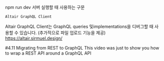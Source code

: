 npm run dev
서버 실행할 때 사용하는 구문

    Altair GraphQL Client

Altair GraphQL Client는 GraphQL queries 및implementations을 디버그할 때 사용할 수 있습니다. (추가적으로 파일 업로드 기능을 제공)
https://altair.sirmuel.design/

#4.11 Migrating from REST to GraphQL
This video was just to show you how to wrap a REST API around a GraphQL API
